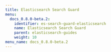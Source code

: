 ```yaml
---
title: Elasticsearch Search Guard
menu:
  docs_0.8.0-beta.2:
    identifier: es-search-guard-elasticsearch
    name: Elasticsearch Search Guard
    parent: elasticsearch-guides
    weight: 10
menu_name: docs_0.8.0-beta.2
---
```

